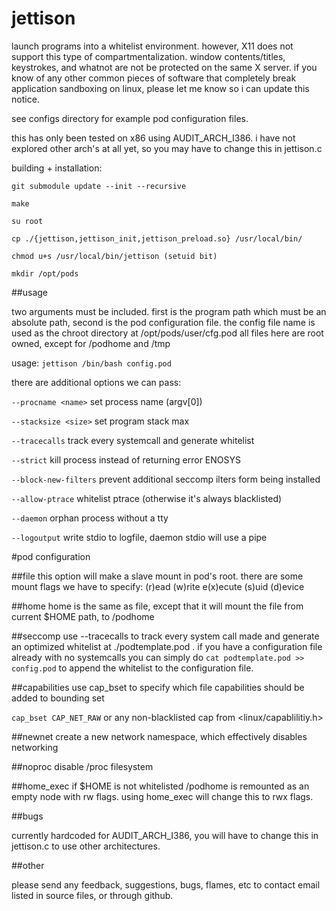 # jettison
launch programs into a whitelist environment. however, X11 does not support
this type of compartmentalization. window contents/titles, keystrokes,
and whatnot are not be protected on the same X server. if you know of any
other common pieces of software that completely break application sandboxing
on linux, please let me know so i can update this notice.

see configs directory for example pod configuration files.

this has only been tested on x86 using AUDIT_ARCH_I386. i have not explored
other arch's at all yet, so you may have to change this in jettison.c

building + installation:
```
git submodule update --init --recursive

make

su root

cp ./{jettison,jettison_init,jettison_preload.so} /usr/local/bin/

chmod u+s /usr/local/bin/jettison (setuid bit)

mkdir /opt/pods
```

##usage

two arguments must be included. first is the program path which must be
an absolute path,  second is the pod configuration file.
the config file name is used as the chroot directory at /opt/pods/user/cfg.pod
all files here are root owned, except for /podhome and /tmp


usage:
`jettison /bin/bash config.pod`

there are additional options we can pass:

`--procname <name>` set process name (argv[0])

`--stacksize <size>` set program stack max

`--tracecalls` track every systemcall and generate whitelist

`--strict` kill process instead of returning error ENOSYS

`--block-new-filters` prevent additional seccomp ilters form being installed

`--allow-ptrace` whitelist ptrace (otherwise it's always blacklisted)

`--daemon` orphan process without a tty

`--logoutput` write stdio to logfile, daemon stdio will use a pipe

#pod configuration

##file
this option will make a slave mount in pod's root.
there are some mount flags we have to specify:
(r)ead (w)rite e(x)ecute (s)uid (d)evice

##home
home is the same as file, except that it will mount the file from current
$HOME path, to <podroot>/podhome

##seccomp
use --tracecalls to track every system call made and generate an optimized
whitelist at ./podtemplate.pod  .  if you have a configuration file already
with no systemcalls you can simply do `cat podtemplate.pod >> config.pod`
to append the whitelist to the configuration file.


##capabilities
use cap_bset to specify which file capabilities should be added to bounding set

`cap_bset CAP_NET_RAW`  or any non-blacklisted cap from \<linux/capablilitiy.h\>


##newnet
create a new network namespace, which effectively disables networking

##noproc
disable /proc filesystem

##home_exec
if $HOME is not whitelisted /podhome is remounted as an empty node
with rw flags. using home_exec will change this to rwx flags.

##bugs

currently hardcoded for AUDIT_ARCH_I386, you will have to change
this in jettison.c to use other architectures.

##other


please send any feedback, suggestions, bugs, flames, etc
to contact email listed in source files, or through github.
